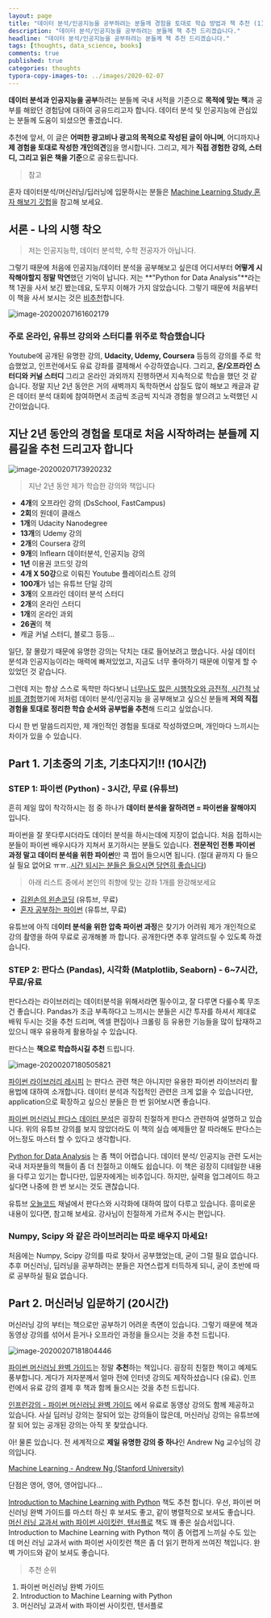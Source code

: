 ```yaml
---
layout: page
title: "데이터 분석/인공지능을 공부하려는 분들께 경험을 토대로 학습 방법과 책 추천 (1)"
description: "데이터 분석/인공지능을 공부하려는 분들께 책 추천 드리겠습니다."
headline: "데이터 분석/인공지능을 공부하려는 분들께 책 추천 드리겠습니다."
tags: [thoughts, data_science, books]
comments: true
published: true
categories: thoughts
typora-copy-images-to: ../images/2020-02-07
---
```




**데이터 분석과 인공지능을 공부**하려는 분들께 국내 서적을 기준으로 **목적에 맞는 책**과 공부를 해왔던 경험담에 대하여 공유드리고자 합니다. 데이터 분석 및 인공지능에 관심있는 분들께 도움이 되셨으면 좋겠습니다.

추천에 앞서, 이 글은 **어떠한 광고비나 광고의 목적으로 작성된 글이 아니며**, 어디까지나 **제 경험을 토대로 작성한 개인의견**임을 명시합니다. 그리고, 제가 **직접 경험한 강의, 스터디, 그리고 읽은 책을 기준**으로 공유드립니다.



> 참고

혼자 데이터분석/머신러닝/딥러닝에 입문하시는 분들은 [Machine Learning Study 혼자 해보기 깃헙](https://github.com/teddylee777/machine-learning)을 참고해 보세요.



## 서론 - 나의 시행 착오

> 저는 인공지능학, 데이터 분석학, 수학 전공자가 아닙니다.



그렇기 때문에 처음에 인공지능/데이터 분석을 공부해보고 싶은데 어디서부터 **어떻게 시작해야할지 정말 막연**했던 기억이 납니다.  저는 **"Python for Data Analysis"**라는 책 1권을 사서 보긴 봤는데요, 도무지 이해가 가지 않았습니다. 그렇기 때문에 처음부터 이 책을 사서 보시는 것은 <u>비추천</u>합니다.



![image-20200207161602179](../images/2020-02-07/image-20200207161602179.png)





### 주로 온라인, 유튜브 강의와 스터디를 위주로 학습했습니다

Youtube에 공개된 유명한 강의, **Udacity, Udemy, Coursera** 등등의 강의를 주로 학습했었고, 인프런에서도 유료 강좌를 결제해서 수강하였습니다. 그리고, **온/오프라인 스터디와 커널 스터디** 그리고 온라인 과외까지 진행하면서 지속적으로 학습을 했던 것 같습니다. 정말 지난 2년 동안은 거의 새벽까지 독학하면서 삽질도 많이 해보고 캐글과 같은 데이터 분석 대회에 참여하면서 조금씩 조금씩 지식과 경험을 쌓으려고 노력했던 시간이었습니다.



## 지난 2년 동안의 경험을 토대로 처음 시작하려는 분들께 지름길을 추천 드리고자 합니다

![image-20200207173920232](../images/2020-02-07/image-20200207173920232.png)



>  지난 2년 동안 제가 학습한 강의와 책입니다

* **4개**의 오프라인 강의 (DsSchool, FastCampus)
* **2회**의 원데이 클래스
* **1개**의 Udacity Nanodegree
* **13개**의 Udemy 강의
* **2개**의 Coursera 강의
* **9개**의 Inflearn 데이터분석, 인공지능 강의
* **1년** 이용권 코드잇 강의
* **4개 X 50강**으로 이뤄진 Youtube 플레이리스트 강의
* **100개**가 넘는 유튜브 단일 강의
* **3개**의 오프라인 데이터 분석 스터디
* **2개**의 온라인 스터디
* **1개**의 온라인 과외
* **26권**의 책
* 캐글 커널 스터디, 블로그 등등...



일단, 잘 몰랐기 때문에 유명한 강의는 닥치는 대로 들어보려고 했습니다. 사실 데이터 분석과 인공지능이라는 매력에 빠져있었고, 지금도 너무 좋아하기 때문에 이렇게 할 수 있었던 것 같습니다.

그런데 저는 항상 스스로 독학만 하다보니 <u>너무나도 많은 시행착오와 금전적, 시간적 낭비를 경험</u>했기에 저처럼 데이터 분석/인공지능 을 공부해보고 싶으신 분들께 **저의 직접 경험을 토대로 정리한 학습 순서와 공부법을 추천**해 드리고 싶었습니다. 

다시 한 번 말씀드리지만, 제 개인적인 경험을 토대로 작성하였으며, 개인마다 느끼시는 차이가 있을 수 있습니다.



## Part 1. 기초중의 기초, 기초다지기!! (10시간)

### STEP 1: 파이썬 (Python) - 3시간, 무료 (유튜브)

흔히 제일 많이 착각하시는 점 중 하나가 **데이터 분석을 잘하려면 = 파이썬을 잘해야지** 입니다. 

파이썬을 잘 못다루시더라도 데이터 분석을 하시는데에 지장이 없습니다. 처음 접하시는 분들이 파이썬 배우시다가 지쳐서 포기하시는 분들도 있습니다. **전문적인 전통 파이썬 과정 말고 데이터 분석을 위한 파이썬**만 콕 찝어 들으시면 됩니다. (절대 끝까지 다 들으실 필요 없어요 ㅠㅠ..<u>시간 되시는 분들은 들으시면 당연히 좋습니다</u>)

> 아래 리스트 중에서 본인의 취향에 맞는 강좌 1개를 완강해보세요

* [김왼손의 왼손코딩](https://www.youtube.com/watch?v=c2mpe9Xcp0I&list=PLGPF8gvWLYyrkF85itdBHaOLSVbtdzBww) (유튜브, 무료)
* [혼자 공부하는 파이썬](https://www.youtube.com/watch?v=IUXMgyiFBIU&list=PLBXuLgInP-5kr0PclHz1ubNZgESmliuB7) (유튜브, 무료)

유튜브에 아직 데**이터 분석을 위한 압축 파이썬 과정**은 찾기가 어려워 제가 개인적으로 강의 촬영을 하여 무료로 공개해볼 까 합니다. 공개한다면 추후 알려드릴 수 있도록 하겠습니다.



### STEP 2: 판다스 (Pandas), 시각화 (Matplotlib, Seaborn) - 6~7시간, 무료/유료

판다스라는 라이브러리는 데이터분석을 위해서라면 필수이고, 잘 다루면 다룰수록 무조건 좋습니다. Pandas가 조금 부족하다고 느끼시는 분들은 시간 투자를 하셔서 제대로 배워 두시는 것을 추천 드리며, 엑셀 편집이나 크롤링 등 유용한 기능들을 많이 탑재하고 있으니 매우 유용하게 활용하실 수 있습니다.

판다스는 **책으로 학습하시길 추천** 드립니다.

![image-20200207180505821](../images/2020-02-07/image-20200207180505821.png)



[파이썬 라이브러리 레시피](http://www.yes24.com/Product/Goods/25962731?scode=032&OzSrank=1) 는 판다스 관련 책은 아니지만 유용한 파이썬 라이브러리 활용법에 대하여 소개합니다. 데이터 분석과 직접적인 관련은 크게 없을 수 있습니다만, application으로 확장하고 싶으신 분들은 한 번 읽어보시면 좋습니다.

[파이썬 머신러닝 판다스 데이터 분석](http://www.yes24.com/Product/Goods/74258258?Acode=101)은 굉장히 친절하게 판다스 관련하여 설명하고 있습니다. 위의 유튜브 강의를 보지 않았더라도 이 책의 실습 예제들만 잘 따라해도 판다스는 어느정도 마스터 할 수 있다고 생각합니다.

[Python for Data Analysis](http://www.yes24.com/Product/Goods/73268296?Acode=101) 는 좀 책이 어렵습니다. 데이터 분석/ 인공지능 관련 도서는 국내 저자분들의 책들이 좀 더 친절하고 이해도 쉽습니다. 이 책은 굉장히 디테일한 내용을 다루고 있기는 합니다만, 입문자에게는 비추입니다. 하지만, 실력을 업그레이드 하고 싶다면 나중에 한 번 보시는 것도 괜찮습니다.

유튜브 [오늘코드](https://www.youtube.com/channel/UCLR3sD0KB_dWpvcsrLP0aUg) 채널에서 판다스와 시각화에 대하여 많이 다루고 있습니다. 흥미로운 내용이 있다면, 참고해 보세요. 강사님이 친절하게 가르쳐 주시는 편입니다.



### Numpy, Scipy 와 같은 라이브러리는 따로 배우지 마세요!

처음에는 Numpy, Scipy 강의를 따로 찾아서 공부했었는데, 굳이 그럴 필요 없습니다. 추후 머신러닝, 딥러닝을 공부하려는 분들은 자연스럽게 터득하게 되니, 굳이 초반에 따로 공부하실 필요 없습니다.



## Part 2. 머신러닝 입문하기 (20시간)

머신러닝 강의 부터는 책으로만 공부하기 어려운 측면이 있습니다. 그렇기 때문에 책과 동영상 강의를 섞어서 듣거나 오프라인 과정을 들으시는 것을 추천 드립니다.

![image-20200207181804446](../images/2020-02-07/image-20200207181804446.png)



[파이썬 머신러닝 완벽 가이드](http://www.yes24.com/Product/Goods/87044746?Acode=101)는 정말 **추천**하는 책입니다. 굉장히 친절한 책이고 예제도 풍부합니다. 게다가 저자분께서 얼마 전에 인터넷 강의도 제작하셨습니다 (유료). 인프런에서 유료 강의 결제 후 책과 함께 들으시는 것을 추천 드립니다.

[인프런강의 - 파이썬 머신러닝 완벽 가이드](https://www.inflearn.com/course/파이썬-머신러닝-완벽가이드) 에서 유료로 동영상 강의도 함께 제공하고 있습니다. 사실 딥러닝 강의는 잘되어 있는 강의들이 많은데, 머신러닝 강의는 유튜브에 잘 되어 있는 공개된 강의는 아직 못 찾았습니다.

아! 물론 있습니다. 전 세계적으로 **제일 유명한 강의 중 하나**인 Andrew Ng 교수님의 강의입니다.

[Machine Learning - Andrew Ng (Stanford University)](https://www.youtube.com/watch?v=PPLop4L2eGk&list=PLLssT5z_DsK-h9vYZkQkYNWcItqhlRJLN) 

단점은 영어, 영어, 영어입니다...

[Introduction to Machine Learning with Python](http://www.yes24.com/Product/Goods/70969329?scode=032&OzSrank=4) 책도 추천 합니다. 우선, 파이썬 머신러닝 완벽 가이드를 마스터 하신 후 보셔도 좋고, 같이 병렬적으로 보셔도 좋습니다. [머신 러닝 교과서 with 파이썬 사이킷런, 텐서플로](http://www.yes24.com/Product/Goods/73270768?Acode=101) 책도 꽤 좋은 실습서입니다. Introduction to Machine Learning with Python 책이 좀 어렵게 느끼실 수도 있는데 머신 러닝 교과서 with 파이썬 사이킷런 책은 좀 더 읽기 편하게 쓰여진 책입니다. 완벽 가이드와 같이 보셔도 좋습니다.



> 추천 순위

1. 파이썬 머신러닝 완벽 가이드
2. Introduction to Machine Learning with Python
3. 머신러닝 교과서 with 파이썬 사이킷런, 텐서플로





















